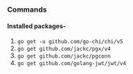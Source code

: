 ### Commands
#### Installed packages-
1. `go get -u github.com/go-chi/chi/v5`
2. `go get github.com/jackc/pgx/v4`
3. `go get github.com/jackc/pgconn`
4. `go get github.com/golang-jwt/jwt/v4`